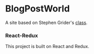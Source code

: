 # BlogPostWorld

A site based on Stephen Grider's [class](https://www.udemy.com/react-redux/).

### React-Redux

This project is built on React and Redux.
